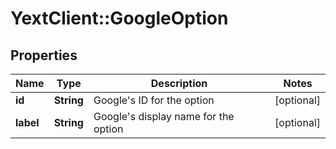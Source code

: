 # YextClient::GoogleOption

## Properties
Name | Type | Description | Notes
------------ | ------------- | ------------- | -------------
**id** | **String** | Google&#39;s ID for the option | [optional] 
**label** | **String** | Google&#39;s display name for the option | [optional] 


